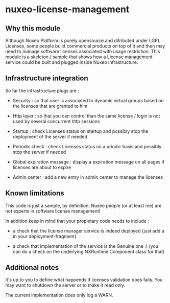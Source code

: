 # nuxeo-license-management

## Why this module

Although Nuxeo Platform is purely opensource and ditributed under LGPL Licenses, some people build commercial products on top of it and then may need to manage software licenses associated with usage restriction.
This module is a skeleton / sample that shows how a License management service could be built and plugged inside Nuxeo infrastructure.

## Infrastructure integration

So far the infrastructure plugs are :

 - Security : so that user is associated to dynamic virtual groups based on the licenses that are granted to him

 - Http layer : so that you can control than the same license / login is not used by several concurrent http sessions

 - Startup : check Licenses status on startup and possibly stop the deployment of the server if needed

 - Periodic check : check Licenses status on a priodic basis and possibly stop the server if needed

 - Global expiration message : display a expiration message on all pages if licenses are about to expire

 - Admin center : add a new entry in admin center to manage the licenses

## Known limitations

This code is just a sample, by definition, Nuxeo people (or at least me) are not experts in software license management!

In addition keep in mind that your propietary code needs to include :

 - a check that the license manager service is indeed deployed (just add a <require> in your deployment-fragment)

 - a check that implementation of the service is the Genuine one :)
   (you can do a check on the underlying NXRuntime Component class for that)

## Additional notes

It's up to you to define what happends if licenses validation does fails.
You may want to shutdown the server or to make it read only.

The current implementation does only log a WARN.




